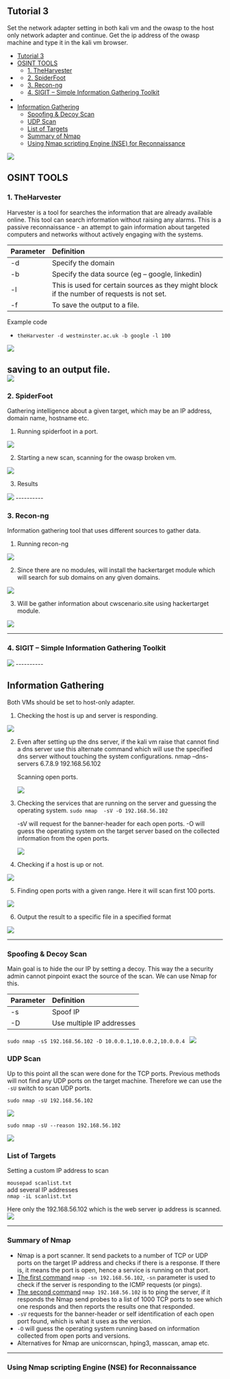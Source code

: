 ## Tutorial 3

 Set the network adapter setting in both kali vm and the owasp to the host only network adapter and continue.
Get the ip address of the owasp machine and type it in the kali vm browser.


- [Tutorial 3](#tutorial-3)
- [OSINT TOOLS](#osint-tools)
  - [1. TheHarvester](#1-theharvester)
- [](#)
  - [2. SpiderFoot](#2-spiderfoot)
- [](#-1)
  - [3. Recon-ng](#3-recon-ng)
  - [4. SIGIT – Simple Information Gathering Toolkit](#4-sigit--simple-information-gathering-toolkit)
- [](#-2)
- [Information Gathering](#information-gathering)
  - [Spoofing \& Decoy Scan](#spoofing--decoy-scan)
  - [UDP Scan](#udp-scan)
  - [List of Targets](#list-of-targets)
  - [Summary of Nmap](#summary-of-nmap)
  - [Using Nmap scripting Engine (NSE) for Reconnaissance](#using-nmap-scripting-engine-nse-for-reconnaissance)



<img src="https://github.com/mr-desilva/6COSC019C-Cyber-Security/blob/main/Tutorial%203/images/img1.png">

## OSINT TOOLS
### 1. TheHarvester
Harvester is a tool for searches the information that are already available online. This tool can search information without raising any alarms. This is a passive reconnaissance - an attempt to gain information about targeted computers and networks without actively engaging with the systems.

|Parameter|Definition|
|:----|:----|
|-d|Specify the domain|
|-b|Specify the data source (eg – google, linkedin)|
|-l|This is used for certain sources as they might block if the number of requests is not set.|
|-f|To save the output to a file.|


Example code
 - `theHarvester -d westminster.ac.uk -b google -l 100`

<img src="https://github.com/mr-desilva/6COSC019C-Cyber-Security/blob/main/Tutorial%203/images/img2.png">

saving to an output file.<br>
<img src="https://github.com/mr-desilva/6COSC019C-Cyber-Security/blob/main/Tutorial%203/images/img3.png">
----------


### 2. SpiderFoot
Gathering intelligence about a given target, which may be an IP address, domain name, hostname etc.

1. Running spiderfoot in a port.
<img src="https://github.com/mr-desilva/6COSC019C-Cyber-Security/blob/main/Tutorial%203/images/img4.png">

2. Starting a new scan, scanning for the owasp broken vm.
<img src="https://github.com/mr-desilva/6COSC019C-Cyber-Security/blob/main/Tutorial%203/images/img5.png">

3. Results
<img src="https://github.com/mr-desilva/6COSC019C-Cyber-Security/blob/main/Tutorial%203/images/img6.png">
----------

### 3. Recon-ng

Information gathering tool that uses different sources to gather data.

1. Running recon-ng
<img src="https://github.com/mr-desilva/6COSC019C-Cyber-Security/blob/main/Tutorial%203/images/img7.png">

2. Since there are no modules, will install the hackertarget module which will search for sub domains on any given domains.
<img src="https://github.com/mr-desilva/6COSC019C-Cyber-Security/blob/main/Tutorial%203/images/img8.png">

3. Will be gather information about cwscenario.site using hackertarget module.
<img src="https://github.com/mr-desilva/6COSC019C-Cyber-Security/blob/main/Tutorial%203/images/img9.png">

----------


### 4. SIGIT – Simple Information Gathering Toolkit
<img src="https://github.com/mr-desilva/6COSC019C-Cyber-Security/blob/main/Tutorial%203/images/img10.png">
----------

## Information Gathering
Both VMs should be set to host-only adapter.

1. Checking the host is up and server is responding.
<img src="https://github.com/mr-desilva/6COSC019C-Cyber-Security/blob/main/Tutorial%203/images/img11.png">

2. Even after setting up the dns server, if the kali vm raise that cannot find a dns server use this alternate command which will use the specified dns server without touching the system configurations.
nmap –dns-servers 6.7.8.9 192.168.56.102

    Scanning open ports.

    <img src="https://github.com/mr-desilva/6COSC019C-Cyber-Security/blob/main/Tutorial%203/images/img12.png">

3. Checking the services that are running on the server and guessing the operating system.
    `sudo nmap  -sV -O 192.168.56.102`

    -sV will request for the banner-header for each open ports.
    -O will guess the operating system on the target server based on the collected information from the open ports.

    <img src="https://github.com/mr-desilva/6COSC019C-Cyber-Security/blob/main/Tutorial%203/images/img13.png">

4. Checking if a host is up or not.
<img src="https://github.com/mr-desilva/6COSC019C-Cyber-Security/blob/main/Tutorial%203/images/img14.png">

5. Finding open ports with a given range. Here it will scan first 100 ports.
<img src="https://github.com/mr-desilva/6COSC019C-Cyber-Security/blob/main/Tutorial%203/images/img15.png">

6. Output the result to a specific file in a specified format
<img src="https://github.com/mr-desilva/6COSC019C-Cyber-Security/blob/main/Tutorial%203/images/img16.png">


----------

### Spoofing & Decoy Scan
Main goal is to hide the our IP by setting a decoy. This way the a security admin cannot pinpoint exact the source of the scan. We can use Nmap for this.

|Parameter|Definition|
|:----|:----|
|-s|Spoof IP|
|-D|Use multiple IP addresses|

`sudo nmap -sS 192.168.56.102 -D 10.0.0.1,10.0.0.2,10.0.0.4
`
<img src="https://github.com/mr-desilva/6COSC019C-Cyber-Security/blob/main/Tutorial%203/images/img17.png">

### UDP Scan
Up to this point all the scan were done for the TCP ports. Previous methods will not find any UDP ports on the target machine. Therefore we can use the `-sU` switch to scan UDP ports.

`sudo nmap -sU 192.168.56.102 `

<img src="https://github.com/mr-desilva/6COSC019C-Cyber-Security/blob/main/Tutorial%203/images/img18.png">


`sudo nmap -sU --reason 192.168.56.102`

<img src="https://github.com/mr-desilva/6COSC019C-Cyber-Security/blob/main/Tutorial%203/images/img19.png">

### List of Targets
Setting a custom IP address to scan

`mousepad scanlist.txt`<br>
add several IP addresses<br>
`nmap -iL scanlist.txt `

Here only the 192.168.56.102 which is the web server ip address is scanned. 
<img src="https://github.com/mr-desilva/6COSC019C-Cyber-Security/blob/main/Tutorial%203/images/img20.png">

----------

### Summary of Nmap

- Nmap is a port scanner. It send packets to a number of TCP or UDP ports on the target IP address and checks if there is a response. If there is, it means the port is open, hence a service is running on that port.
- [The first command](#information-gathering) `nmap -sn 192.168.56.102`,  `-sn` parameter is used to check if the server is responding to the ICMP requests (or pings).
- [The second command](#information-gathering) `nmap 192.168.56.102` is to ping the server, if it responds the Nmap send probes to a list of 1000 TCP ports to see which one responds and then reports the results one that responded.
- `-sV` requests for the banner-header or self identification of each open port found, which is what it uses as the version.
- `-O` will guess the operating system running based on information collected from open ports and versions.
- Alternatives for Nmap are unicornscan, hping3, masscan, amap etc.

----------
### Using Nmap scripting Engine (NSE) for Reconnaissance


